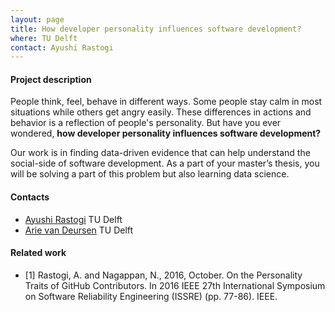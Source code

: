 ```yaml
---
layout: page
title: How developer personality influences software development?
where: TU Delft
contact: Ayushi Rastogi
---
```


#### Project description

People think, feel, behave in different ways. Some people stay calm in most situations while others get angry easily. These differences in actions and behavior is a reflection of people's personality. But have you ever wondered, **how developer personality influences software development?**

Our work is in finding data-driven evidence that can help understand the social-side of software development. As a part of your master’s thesis, you will be solving a part of this problem but also learning data science.

#### Contacts
* [Ayushi Rastogi](mailto:a.rastogi@tudelft.nl) TU Delft
* [Arie van Deursen](mailto:arie.vandeursen@tudelft.nl) TU Delft

#### Related work
- [1] Rastogi, A. and Nagappan, N., 2016, October. On the Personality Traits of GitHub Contributors. In 2016 IEEE 27th International Symposium on Software Reliability Engineering (ISSRE) (pp. 77-86). IEEE.
